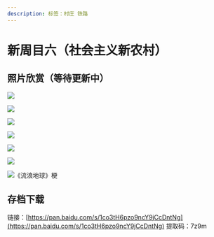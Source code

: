 ```yaml
---
description: 标签：村庄 铁路
---
```


# 新周目六（社会主义新农村）

## 照片欣赏（等待更新中）

![](../.gitbook/assets/minecraft-2019_3_19-18_10_10.png)

![](../.gitbook/assets/minecraft-2019_3_19-18_09_36.png)

![](../.gitbook/assets/minecraft-2019_3_19-18_08_38.png)

![](../.gitbook/assets/minecraft-2019_3_19-18_07_20.png)

![](../.gitbook/assets/minecraft-2019_3_19-18_07_03.png)

![](../.gitbook/assets/minecraft-2019_3_19-18_06_55.png)

![&#x300A;&#x6D41;&#x6D6A;&#x5730;&#x7403;&#x300B;&#x6897;](../.gitbook/assets/minecraft-2019_2_22-22_04_31.png)

##  存档下载

链接：[https://pan.baidu.com/s/1co3tH6pzo9ncY9jCcDntNg](https://pan.baidu.com/s/1co3tH6pzo9ncY9jCcDntNg) 提取码：7z9m 

